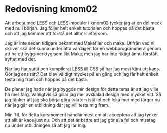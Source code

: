 ---
---
Redovisning kmom02
=========================

Att arbeta med LESS och LESS-moduler i kmom02 tycker jag är en del meck med nu i början.
Jag följer helt enkelt tutorialen och hoppas på det bästa och att jag kommer att förstå det alltmer
eftersom.

Jag är inte sedan tidigare bekant med Makefiler och make. Utifrån vad ni skriver ska det kunna underlätta
vardagen för en webbprogrammera genom att ha ett bygg-verktyg som likt Make, men jag har inte riktigt ännu
förstått syftet med det.

När jag har suttit och kompilerat LESS till CSS så har jag mest känt ett kaos. Gör jag ens rätt?
Det blev väldigt mycket på en gång och jag får helt enkelt testa mig fram och hoppas på det bästa.

De planer jag hade när jag byggde min design för detta tema är att jag ville ha mer färg. Vanligtvis
så gillar jag mer avskalad design med mycket vitt. Så jag tänker att jag ska börja göra tvärtom istället
och leka mer med färger nu när jag går en utbildning där jag vill testa mig fram.

Min TIL för detta kursmoment handlar mest om att acceptera att jag tycker att allt är kaos just nu. Och att det är
bättre att jag gör alla fel och misstag nu under utbildningen så att jag lär mig.
